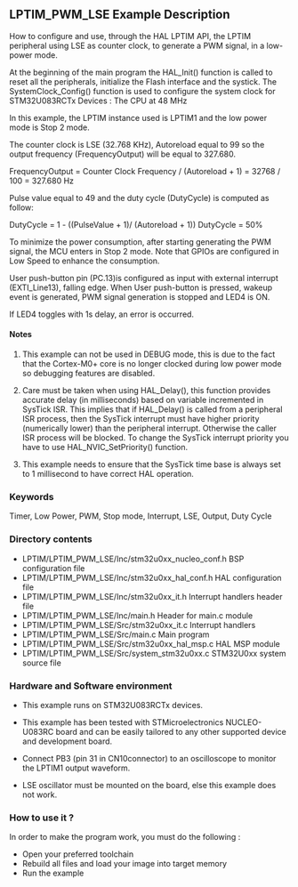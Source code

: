 ## <b>LPTIM_PWM_LSE Example Description</b>

How to configure and use, through the HAL LPTIM API, the LPTIM peripheral using LSE 
as counter clock, to generate a PWM signal, in a low-power mode.

At the beginning of the main program the HAL_Init() function is called to reset 
all the peripherals, initialize the Flash interface and the systick.
The SystemClock_Config() function is used to configure the system clock for STM32U083RCTx Devices :
The CPU at 48 MHz 

In this example, the LPTIM instance used is LPTIM1 and the low power mode is Stop 2 mode.


The counter clock is LSE (32.768 KHz), Autoreload equal to 99 so the output
frequency (FrequencyOutput) will be equal to 327.680.

  FrequencyOutput = Counter Clock Frequency / (Autoreload + 1)
                  = 32768 / 100
                  = 327.680 Hz

Pulse value equal to 49 and the duty cycle (DutyCycle) is computed as follow:

  DutyCycle = 1 - ((PulseValue + 1)/ (Autoreload + 1))
  DutyCycle = 50%

To minimize the power consumption, after starting generating the PWM signal,
the MCU enters in Stop 2 mode. Note that GPIOs are configured in Low Speed to
enhance the consumption. 

User push-button pin (PC.13)is configured as input with external interrupt (EXTI_Line13),
falling edge. When User push-button is pressed, wakeup event is generated, PWM signal generation is stopped and LED4 is ON.

If LED4 toggles with 1s delay, an error is occurred.

#### <b>Notes</b>

 1. This example can not be used in DEBUG mode, this is due to the fact
    that the Cortex-M0+ core is no longer clocked during low power mode
    so debugging features are disabled.

 2. Care must be taken when using HAL_Delay(), this function provides accurate
    delay (in milliseconds) based on variable incremented in SysTick ISR. This
    implies that if HAL_Delay() is called from a peripheral ISR process, then 
    the SysTick interrupt must have higher priority (numerically lower)
    than the peripheral interrupt. Otherwise the caller ISR process will be blocked.
    To change the SysTick interrupt priority you have to use HAL_NVIC_SetPriority() function.

 3. This example needs to ensure that the SysTick time base is always set to 1 millisecond
    to have correct HAL operation.


### <b>Keywords</b>

Timer, Low Power, PWM, Stop mode, Interrupt, LSE, Output, Duty Cycle

### <b>Directory contents</b>

  - LPTIM/LPTIM_PWM_LSE/Inc/stm32u0xx_nucleo_conf.h BSP configuration file
  - LPTIM/LPTIM_PWM_LSE/Inc/stm32u0xx_hal_conf.h    HAL configuration file
  - LPTIM/LPTIM_PWM_LSE/Inc/stm32u0xx_it.h          Interrupt handlers header file
  - LPTIM/LPTIM_PWM_LSE/Inc/main.h                  Header for main.c module  
  - LPTIM/LPTIM_PWM_LSE/Src/stm32u0xx_it.c          Interrupt handlers
  - LPTIM/LPTIM_PWM_LSE/Src/main.c                  Main program
  - LPTIM/LPTIM_PWM_LSE/Src/stm32u0xx_hal_msp.c     HAL MSP module
  - LPTIM/LPTIM_PWM_LSE/Src/system_stm32u0xx.c      STM32U0xx system source file


### <b>Hardware and Software environment</b>

  - This example runs on STM32U083RCTx devices.
    
  - This example has been tested with STMicroelectronics NUCLEO-U083RC
    board and can be easily tailored to any other supported device
    and development board.      

  - Connect PB3 (pin 31 in CN10connector) to an oscilloscope to monitor the LPTIM1 output waveform.
  
  - LSE oscillator must be mounted on the board, else this example does not work.

### <b>How to use it ?</b>

In order to make the program work, you must do the following :

 - Open your preferred toolchain 
 - Rebuild all files and load your image into target memory
 - Run the example 
